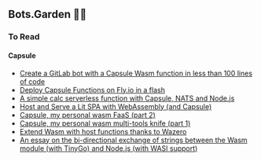 ## Bots.Garden 🤖🌼

<!--

**Here are some ideas to get you started:**

🙋‍♀️ A short introduction - what is your organization all about?
🌈 Contribution guidelines - how can the community get involved?
👩‍💻 Useful resources - where can the community find your docs? Is there anything else the community should know?
🍿 Fun facts - what does your team eat for breakfast?
🧙 Remember, you can do mighty things with the power of [Markdown](https://docs.github.com/github/writing-on-github/getting-started-with-writing-and-formatting-on-github/basic-writing-and-formatting-syntax)
-->


### To Read

#### Capsule

- [Create a GitLab bot with a Capsule Wasm function in less than 100 lines of code](https://www.wasm.builders/k33g_org/create-a-gitlab-bot-with-a-capsule-wasm-function-in-less-than-100-lines-of-code-de5)
- [Deploy Capsule Functions on Fly.io in a flash](https://www.wasm.builders/k33g_org/deploy-capsule-functions-on-flyio-in-a-flash-17l5)
- [A simple calc serverless function with Capsule, NATS and Node.js](https://www.wasm.builders/k33g_org/a-simple-calc-serverless-function-with-capsule-nats-and-nodejs-2mnk)
- [Host and Serve a Lit SPA with WebAssembly (and Capsule)](https://www.wasm.builders/k33g_org/host-and-serve-a-lit-spa-with-webassembly-and-capsule-52ak)
- [Capsule, my personal wasm FaaS (part 2)](https://www.wasm.builders/k33g_org/capsule-my-personal-wasm-faas-part-2-140k)
- [Capsule, my personal wasm multi-tools knife (part 1)](https://www.wasm.builders/k33g_org/capsule-my-personal-wasm-multi-tools-knife-part-1-3eoa)
- [Extend Wasm with host functions thanks to Wazero](https://www.wasm.builders/k33g_org/extend-wasm-with-host-functions-thanks-to-wazero-3n0n)
- [An essay on the bi-directional exchange of strings between the Wasm module (with TinyGo) and Node.js (with WASI support)](https://www.wasm.builders/k33g_org/an-essay-on-the-bi-directional-exchange-of-strings-between-the-wasm-module-with-tinygo-and-nodejs-with-wasi-support-3i9h)


